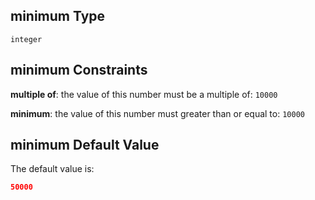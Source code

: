 ## minimum Type

`integer`

## minimum Constraints

**multiple of**: the value of this number must be a multiple of: `10000`

**minimum**: the value of this number must greater than or equal to: `10000`

## minimum Default Value

The default value is:

```json
50000
```
